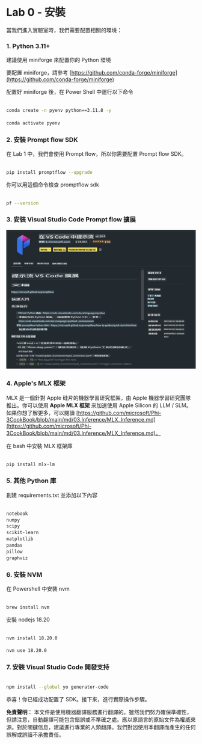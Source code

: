 # **Lab 0 - 安裝**

當我們進入實驗室時，我們需要配置相關的環境：

### **1. Python 3.11+**

建議使用 miniforge 來配置你的 Python 環境

要配置 miniforge，請參考 [https://github.com/conda-forge/miniforge](https://github.com/conda-forge/miniforge)

配置好 miniforge 後，在 Power Shell 中運行以下命令

```bash

conda create -n pyenv python==3.11.8 -y

conda activate pyenv

```

### **2. 安裝 Prompt flow SDK**

在 Lab 1 中，我們會使用 Prompt flow，所以你需要配置 Prompt flow SDK。

```bash

pip install promptflow --upgrade

```

你可以用這個命令檢查 promptflow sdk

```bash

pf --version

```

### **3. 安裝 Visual Studio Code Prompt flow 擴展**

![pf](../../../../../../../translated_images/pf_ext.2830ee3df27421bce4a776ce6474a025c28f3886dac2272d60b70572a9a87040.tw.png)

### **4. Apple's MLX 框架**

MLX 是一個針對 Apple 硅片的機器學習研究框架，由 Apple 機器學習研究團隊推出。你可以使用 **Apple MLX 框架** 來加速使用 Apple Silicon 的 LLM / SLM。如果你想了解更多，可以閱讀 [https://github.com/microsoft/Phi-3CookBook/blob/main/md/03.Inference/MLX_Inference.md](https://github.com/microsoft/Phi-3CookBook/blob/main/md/03.Inference/MLX_Inference.md)。

在 bash 中安裝 MLX 框架庫

```bash

pip install mlx-lm

```

### **5. 其他 Python 庫**

創建 requirements.txt 並添加以下內容

```txt

notebook
numpy 
scipy 
scikit-learn 
matplotlib 
pandas 
pillow 
graphviz

```

### **6. 安裝 NVM**

在 Powershell 中安裝 nvm

```bash

brew install nvm

```

安裝 nodejs 18.20

```bash

nvm install 18.20.0

nvm use 18.20.0

```

### **7. 安裝 Visual Studio Code 開發支持**

```bash

npm install --global yo generator-code

```

恭喜！你已經成功配置了 SDK。接下來，進行實際操作步驟。

**免責聲明**：
本文件是使用機器翻譯服務進行翻譯的。雖然我們努力確保準確性，但請注意，自動翻譯可能包含錯誤或不準確之處。應以原語言的原始文件為權威來源。對於關鍵信息，建議進行專業的人類翻譯。我們對因使用本翻譯而產生的任何誤解或誤讀不承擔責任。